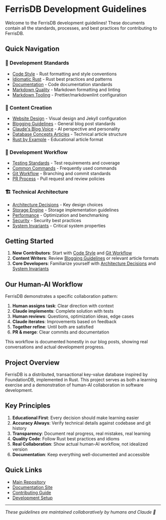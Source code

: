 # FerrisDB Development Guidelines

Welcome to the FerrisDB development guidelines! These documents contain all the standards, processes, and best practices for contributing to FerrisDB.

## Quick Navigation

### 📝 Development Standards

- [Code Style](development/code-style.md) - Rust formatting and style conventions
- [Idiomatic Rust](development/idiomatic-rust.md) - Rust best practices and patterns
- [Documentation](development/documentation.md) - Code documentation standards
- [Markdown Quality](development/markdown-quality.md) - Markdown formatting and linting
- [Markdown Tooling](development/markdown-tooling.md) - Prettier/markdownlint configuration

### 🎨 Content Creation

- [Website Design](content/website-design.md) - Visual design and Jekyll configuration
- [Blogging Guidelines](content/blogging.md) - General blog post standards
- [Claude's Blog Voice](content/claude-blog-voice.md) - AI perspective and personality
- [Database Concepts Articles](content/database-concepts-articles.md) - Technical article structure
- [Rust by Example](content/rust-by-example.md) - Educational article format

### 🔄 Development Workflow

- [Testing Standards](workflow/testing.md) - Test requirements and coverage
- [Common Commands](workflow/commands.md) - Frequently used commands
- [Git Workflow](workflow/git-workflow.md) - Branching and commit standards
- [PR Process](workflow/pr-process.md) - Pull request and review policies

### 🏗️ Technical Architecture

- [Architecture Decisions](technical/architecture.md) - Key design choices
- [Storage Engine](technical/storage-engine.md) - Storage implementation guidelines
- [Performance](technical/performance.md) - Optimization and benchmarking
- [Security](technical/security.md) - Security best practices
- [System Invariants](technical/invariants.md) - Critical system properties

## Getting Started

1. **New Contributors**: Start with [Code Style](development/code-style.md) and [Git Workflow](workflow/git-workflow.md)
2. **Content Writers**: Review [Blogging Guidelines](content/blogging.md) or relevant article formats
3. **Core Developers**: Familiarize yourself with [Architecture Decisions](technical/architecture.md) and [System Invariants](technical/invariants.md)

## Our Human-AI Workflow

FerrisDB demonstrates a specific collaboration pattern:

1. **Human assigns task**: Clear direction with context
2. **Claude implements**: Complete solution with tests
3. **Human reviews**: Questions, optimization ideas, edge cases
4. **Claude iterates**: Improvements based on feedback
5. **Together refine**: Until both are satisfied
6. **PR & merge**: Clear commits and documentation

This workflow is documented honestly in our blog posts, showing real conversations and actual development progress.

## Project Overview

FerrisDB is a distributed, transactional key-value database inspired by FoundationDB, implemented in Rust. This project serves as both a learning exercise and a demonstration of human-AI collaboration in software development.

## Key Principles

1. **Educational First**: Every decision should make learning easier
2. **Accuracy Always**: Verify technical details against codebase and git history
3. **Transparency**: Document real progress, real mistakes, real learning
4. **Quality Code**: Follow Rust best practices and idioms
5. **Real Collaboration**: Show actual human-AI workflow, not idealized version
6. **Documentation**: Keep everything well-documented and accessible

## Quick Links

- [Main Repository](https://github.com/ferrisdb/ferrisdb)
- [Documentation Site](https://ferrisdb.org/)
- [Contributing Guide](../CONTRIBUTING.md)
- [Development Setup](../DEVELOPMENT.md)

---

_These guidelines are maintained collaboratively by humans and Claude 🤖_
